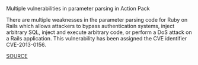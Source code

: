 Multiple vulnerabilities in parameter parsing in Action Pack

There are multiple weaknesses in the parameter parsing code for Ruby on Rails which allows attackers to bypass authentication systems, inject arbitrary SQL, inject and execute arbitrary code, or perform a DoS attack on a Rails application.
This vulnerability has been assigned the CVE identifier CVE-2013-0156.

[SOURCE](https://groups.google.com/d/topic/rubyonrails-security/61bkgvnSGTQ/discussion)
